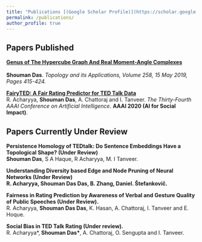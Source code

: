 ```yaml
---
title: "Publications [(Google Scholar Profile)](https://scholar.google.com/citations?user=Czu1NUcAAAAJ&hl=en)"
permalink: /publications/
author_profile: true
---
```


## Papers Published

<b>[Genus of The Hypercube Graph And Real Moment-Angle Complexes](https://arxiv.org/abs/1806.10220.pdf)</b> <br>  
<b>Shouman Das</b>.
<i>Topology and its Applications, Volume 258, 15 May 2019, Pages 415-424.</i> 


<b>[FairyTED: A Fair Rating Predictor for TED Talk Data](https://arxiv.org/abs/1911.11558)</b> <br> 
R. Acharyya, <b>Shouman Das</b>, A. Chattoraj and I. Tanveer.
<i>The Thirty-Fourth AAAI Conference on Artificial Intelligence</i>. <b>AAAI 2020 (AI for Social Impact)</b>.


## Papers Currently Under Review
<b> Persistence Homology of TEDtalk: Do Sentence Embeddings Have a Topological Shape? (Under Review) </b> <br>
<b>Shouman Das</b>, S A Haque, R Acharyya, M. I Tanveer.  

<b>Understanding Diversity based Edge and Node Pruning of Neural Networks (Under Review)</b> <br> 
<b>R. Acharyya, <b>Shouman Das Das</b>, B. Zhang, Daniel. Štefankovič.</b>

<b>Fairness in Rating Prediction by Awareness of Verbal and Gesture Quality of Public Speeches (Under Review).</b><br> 
R. Acharyya, <b>Shouman Das Das</b>, K. Hasan, A. Chattoraj, I. Tanveer and E. Hoque. 

<b> Social Bias in TED Talk Rating (Under review).</b><br> 
R. Acharyya*,<b> Shouman Das*</b>, A. Chattoraj, O. Sengupta and I. Tanveer. 
